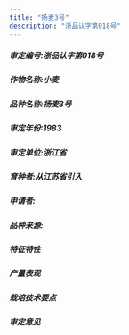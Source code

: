 ```yaml
---
title: "扬麦3号"
description: "浙品认字第018号"
---
```

##### 审定编号:浙品认字第018号

##### 作物名称:小麦

##### 品种名称:扬麦3号

##### 审定年份:1983

##### 审定单位:浙江省

##### 育种者:从江苏省引入

##### 申请者:

##### 品种来源:

##### 特征特性


##### 产量表现


##### 栽培技术要点


##### 审定意见

